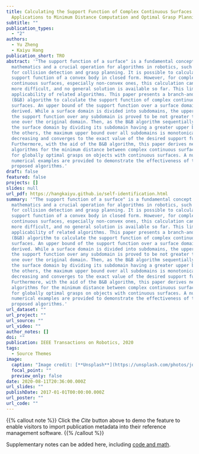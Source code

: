 ```yaml
---
title: Calculating the Support Function of Complex Continuous Surfaces With
  Applications to Minimum Distance Computation and Optimal Grasp Planning
subtitle: ""
publication_types:
  - "2"
authors:
  - Yu Zheng
  - Kaiyu Hang
publication_short: TRO
abstract: '"The support function of a surface" is a fundamental concept in
  mathematics and a crucial operation for algorithms in robotics, such as those
  for collision detection and grasp planning. It is possible to calculate the
  support function of a convex body in closed form. However, for complex
  continuous surfaces, especially non-convex ones, this calculation can be far
  more difficult, and no general solution is available so far. This limits the
  applicability of related algorithms. This paper presents a branch-and-bound
  (B&B) algorithm to calculate the support function of complex continuous
  surfaces. An upper bound of the support function over a surface domain is
  derived. While a surface domain is divided into subdomains, the upper bound of
  the support function over any subdomain is proved to be not greater than the
  one over the original domain. Then, as the B&B algorithm sequentially divides
  the surface domain by dividing its subdomain having a greater upper bound than
  the others, the maximum upper bound over all subdomains is monotonically
  decreasing and converges to the exact value of the desired support function.
  Furthermore, with the aid of the B&B algorithm, this paper derives new
  algorithms for the minimum distance between complex continuous surfaces and
  for globally optimal grasps on objects with continuous surfaces. A number of
  numerical examples are provided to demonstrate the effectiveness of the
  proposed algorithms.'
draft: false
featured: false
projects: []
slides: null
url_pdf: https://hangkaiyu.github.io/self-identification.html
summary: '"The support function of a surface" is a fundamental concept in
  mathematics and a crucial operation for algorithms in robotics, such as those
  for collision detection and grasp planning. It is possible to calculate the
  support function of a convex body in closed form. However, for complex
  continuous surfaces, especially non-convex ones, this calculation can be far
  more difficult, and no general solution is available so far. This limits the
  applicability of related algorithms. This paper presents a branch-and-bound
  (B&B) algorithm to calculate the support function of complex continuous
  surfaces. An upper bound of the support function over a surface domain is
  derived. While a surface domain is divided into subdomains, the upper bound of
  the support function over any subdomain is proved to be not greater than the
  one over the original domain. Then, as the B&B algorithm sequentially divides
  the surface domain by dividing its subdomain having a greater upper bound than
  the others, the maximum upper bound over all subdomains is monotonically
  decreasing and converges to the exact value of the desired support function.
  Furthermore, with the aid of the B&B algorithm, this paper derives new
  algorithms for the minimum distance between complex continuous surfaces and
  for globally optimal grasps on objects with continuous surfaces. A number of
  numerical examples are provided to demonstrate the effectiveness of the
  proposed algorithms.'
url_dataset: ""
url_project: ""
url_source: ""
url_video: ""
author_notes: []
doi: ""
publication: IEEE Transactions on Robotics, 2020
tags:
  - Source Themes
image:
  caption: "Image credit: [**Unsplash**](https://unsplash.com/photos/jdD8gXaTZsc)"
  focal_point: ""
  preview_only: false
date: 2020-08-11T20:36:00.000Z
url_slides: ""
publishDate: 2017-01-01T00:00:00.000Z
url_poster: ""
url_code: ""
---
```


{{% callout note %}}
Click the _Cite_ button above to demo the feature to enable visitors to import publication metadata into their reference management software.
{{% /callout %}}

Supplementary notes can be added here, including [code and math](https://wowchemy.com/docs/content/writing-markdown-latex/).
